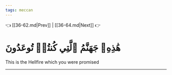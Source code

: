 ```yaml
---
tags: meccan
---
```


👈 [[36-62.md|Prev]] | [[36-64.md|Next]] 👉

# هَٰذِهِۦ جَهَنَّمُ ٱلَّتِي كُنتُمۡ تُوعَدُونَ

This is the Hellfire which you were promised

---

